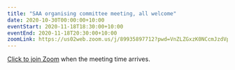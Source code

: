 ```yaml
---
title: "SAA organising committee meeting, all welcome"
date: 2020-10-30T00:00:00+10:00
eventStart: 2020-11-18T18:30:00+10:00
eventEnd: 2020-11-18T20:30:00+10:00
zoomLink: https://us02web.zoom.us/j/89935897712?pwd=VnZLZGxzK0NCcmJzdVplQkx0OUc5Zz09
---
```


[Click to join Zoom](https://us02web.zoom.us/j/89935897712?pwd=VnZLZGxzK0NCcmJzdVplQkx0OUc5Zz09) when the meeting time arrives.
